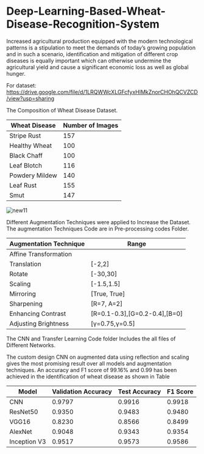 # Deep-Learning-Based-Wheat-Disease-Recognition-System
Increased agricultural production equipped with the modern technological patterns is a stipulation to meet the demands of today’s growing population and in such a scenario, identification and mitigation of different crop diseases is equally important which can otherwise undermine the agricultural yield and cause a significant economic loss as well as global hunger.

For dataset:
https://drive.google.com/file/d/1LRQWWcXLGFcfyxHIMkZnorCHOhQCVZCD/view?usp=sharing

The Composition of Wheat Disease Dataset.

| Wheat Disease  | Number of Images |
|----------------|------------------|
| Stripe Rust    | 157              |
| Healthy Wheat  | 100              |
| Black Chaff    | 100              |
| Leaf Blotch    | 116              |
| Powdery Mildew | 140              |
| Leaf Rust      | 155              |
| Smut           | 147              |


![new11](https://user-images.githubusercontent.com/70446516/124352221-95791b80-dc18-11eb-8f4b-748f73a57658.PNG)


Different Augmentation Techniques were applied to Increase the Dataset. The augmentation Techniques Code are in Pre-processing codes Folder.

| Augmentation Technique | Range                         |
|------------------------|-------------------------------|
|  Affine Transformation |                               |
| Translation            | [-2,2]                        |
| Rotate                 | [-30,30]                      |
| Scaling                | [-1.5,1.5]                    |
| Mirroring              | [True, True]                  |
| Sharpening             | [R=7, A=2]                    |
| Enhancing Contrast     | [R=0.1-0.3],[G=0.2-0.4],[B=0] |
| Adjusting Brightness   | [γ=0.75,γ=0.5]                |

The CNN and Transfer Learning Code folder Includes the all files of Different Networks.

The custom design CNN on
augmented data using reflection and scaling gives the most promising result over all
models and augmentation techniques. An accuracy and F1 score of 99.16% and 0.99 has
been achieved in the identification of wheat disease as shown in Table

| Model        | Validation Accuracy | Test Accuracy | F1 Score |
|--------------|---------------------|---------------|----------|
| CNN          | 0.9797              | 0.9916        | 0.9918   |
| ResNet50     | 0.9350              | 0.9483        | 0.9480   |
| VGG16        | 0.8230              | 0.8566        | 0.8499   |
| AlexNet      | 0.9048              | 0.9343        | 0.9354   |
| Inception V3 | 0.9517              | 0.9573        | 0.9586   |

